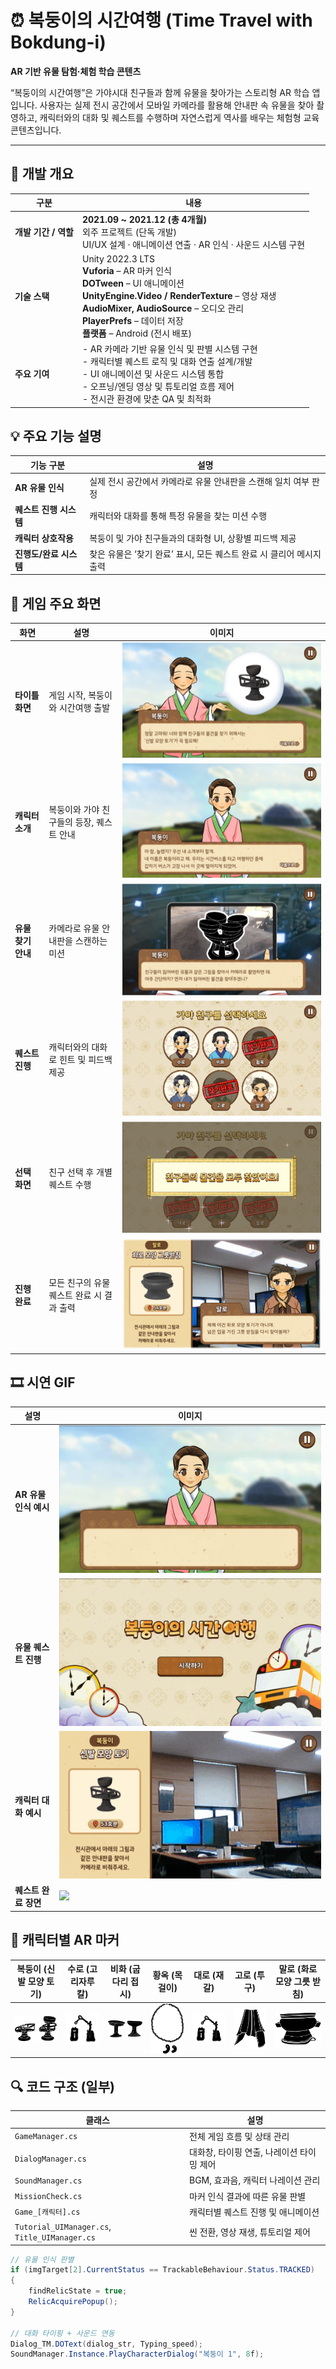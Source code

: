 # ⏰ 복둥이의 시간여행 (Time Travel with Bokdung-i)

**AR 기반 유물 탐험·체험 학습 콘텐츠**

“복둥이의 시간여행”은 가야시대 친구들과 함께 유물을 찾아가는 스토리형 AR 학습 앱입니다.
사용자는 실제 전시 공간에서 모바일 카메라를 활용해 안내판 속 유물을 찾아 촬영하고,
캐릭터와의 대화 및 퀘스트를 수행하며 자연스럽게 역사를 배우는 체험형 교육 콘텐츠입니다.

---

## 📅 개발 개요

| 구분             | 내용                                                                                                                                                                                                                     |
| -------------- | ---------------------------------------------------------------------------------------------------------------------------------------------------------------------------------------------------------------------- |
| **개발 기간 / 역할** | **2021.09 \~ 2021.12 (총 4개월)**<br>외주 프로젝트 (단독 개발)<br>UI/UX 설계 · 애니메이션 연출 · AR 인식 · 사운드 시스템 구현                                                                                                                          |
| **기술 스택**      | Unity 2022.3 LTS<br>**Vuforia** – AR 마커 인식<br>**DOTween** – UI 애니메이션<br>**UnityEngine.Video / RenderTexture** – 영상 재생<br>**AudioMixer, AudioSource** – 오디오 관리<br>**PlayerPrefs** – 데이터 저장<br>**플랫폼** – Android (전시 배포) |
| **주요 기여**      | - AR 카메라 기반 유물 인식 및 판별 시스템 구현<br>- 캐릭터별 퀘스트 로직 및 대화 연출 설계/개발<br>- UI 애니메이션 및 사운드 시스템 통합<br>- 오프닝/엔딩 영상 및 튜토리얼 흐름 제어<br>- 전시관 환경에 맞춘 QA 및 최적화                                                                           |

## 💡 주요 기능 설명

| 기능 구분          | 설명                                        |
| -------------- | ----------------------------------------- |
| **AR 유물 인식**   | 실제 전시 공간에서 카메라로 유물 안내판을 스캔해 일치 여부 판정      |
| **퀘스트 진행 시스템** | 캐릭터와 대화를 통해 특정 유물을 찾는 미션 수행               |
| **캐릭터 상호작용**   | 복둥이 및 가야 친구들과의 대화형 UI, 상황별 피드백 제공         |
| **진행도/완료 시스템** | 찾은 유물은 ‘찾기 완료’ 표시, 모든 퀘스트 완료 시 클리어 메시지 출력 |

## 📸 게임 주요 화면

| 화면           | 설명                       | 이미지                           |
| ------------ | ------------------------ | ----------------------------- |
| **타이틀 화면**   | 게임 시작, 복둥이와 시간여행 출발      | ![타이틀](ScreenShots/그림1.png)   |
| **캐릭터 소개**   | 복둥이와 가야 친구들의 등장, 퀘스트 안내  | ![캐릭터소개](ScreenShots/그림3.png) |
| **유물 찾기 안내** | 카메라로 유물 안내판을 스캔하는 미션     | ![유물찾기](ScreenShots/그림4.png)  |
| **퀘스트 진행**   | 캐릭터와의 대화로 힌트 및 피드백 제공    | ![퀘스트](ScreenShots/그림5.png)   |
| **선택 화면**    | 친구 선택 후 개별 퀘스트 수행        | ![선택](ScreenShots/그림6.png)    |
| **진행 완료**    | 모든 친구의 유물 퀘스트 완료 시 결과 출력 | ![완료](ScreenShots/그림7.png)    |


## 🎞️ 시연 GIF

| 설명              | 이미지                                                                 |
| --------------- | ------------------------------------------------------------------- |
| **AR 유물 인식 예시** | ![](ScreenShots/293630507-df650402-0289-4444-b64b-294c012eff30.gif) |
| **유물 퀘스트 진행**   | ![](ScreenShots/293630607-5fee957b-0924-4862-b3f7-61330f14cb2e.gif) |
| **캐릭터 대화 예시**   | ![](ScreenShots/293633270-6168c095-5034-4d81-af3f-4b69eab93b91.gif) |
| **퀘스트 완료 장면**   | ![](ScreenShots/293633323-05ad2c94-73ca-4569-958b-947661ceae97.gif) |

## 📎 캐릭터별 AR 마커

| 복둥이 (신발 모양 토기)                                           | 수로 (고리자루칼)                                    | 비화 (굽다리 접시)                                           | 황옥 (목걸이)                                                | 대로 (재갈)                                               | 고로 (투구)                                              | 말로 (화로 모양 그릇 받침)                                      |
| -------------------------------------------------------- | --------------------------------------------- | ----------------------------------------------------- | ------------------------------------------------------- | ----------------------------------------------------- | ---------------------------------------------------- | ----------------------------------------------------- |
| <img src="ScreenShots/Bokdungi_scaled.jpg" width="100"/> | <img src="ScreenShots/Suro.jpg" width="100"/> | <img src="ScreenShots/Bihwa_scaled.jpg" width="100"/> | <img src="ScreenShots/Hwangok_scaled.jpg" width="100"/> | <img src="ScreenShots/Daero_scaled.jpg" width="100"/> | <img src="ScreenShots/Goro_scaled.jpg" width="100"/> | <img src="Screenshots/Malro_scaled.jpg" width="100"/> |


## 🔍 코드 구조 (일부)

| 클래스                                           | 설명                       |
| --------------------------------------------- | ------------------------ |
| `GameManager.cs`                              | 전체 게임 흐름 및 상태 관리         |
| `DialogManager.cs`                            | 대화창, 타이핑 연출, 나레이션 타이밍 제어 |
| `SoundManager.cs`                             | BGM, 효과음, 캐릭터 나레이션 관리    |
| `MissionCheck.cs`                             | 마커 인식 결과에 따른 유물 판별       |
| `Game_[캐릭터].cs`                               | 캐릭터별 퀘스트 진행 및 애니메이션      |
| `Tutorial_UIManager.cs`, `Title_UIManager.cs` | 씬 전환, 영상 재생, 튜토리얼 제어     |

```csharp
// 유물 인식 판별
if (imgTarget[2].CurrentStatus == TrackableBehaviour.Status.TRACKED)
{
    findRelicState = true;
    RelicAcquirePopup();
}

// 대화 타이핑 + 사운드 연동
Dialog_TM.DOText(dialog_str, Typing_speed);
SoundManager.Instance.PlayCharacterDialog("복둥이 1", 8f);
```
